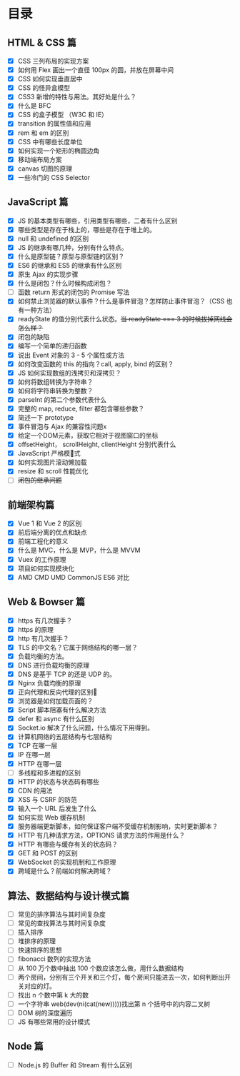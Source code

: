 # 目录

## HTML & CSS 篇

* [x] CSS 三列布局的实现方案
* [x] 如何用 Flex 画出一个直径 100px 的圆，并放在屏幕中间
* [x] CSS 如何实现垂直居中
* [x] CSS 的怪异盒模型
* [x] CSS3 新增的特性与用法。其好处是什么？
* [x] 什么是 BFC
* [x] CSS 的盒子模型 （W3C 和 IE）
* [x] transition 的属性值和应用
* [x] rem 和 em 的区别
* [x] CSS 中有哪些长度单位
* [x] 如何实现一个矩形的椭圆边角
* [x] 移动端布局方案
* [x] canvas 切图的原理
* [x] 一些冷门的 CSS Selector

## JavaScript 篇

* [x] JS 的基本类型有哪些，引用类型有哪些，二者有什么区别
* [x] 哪些类型是存在于栈上的，哪些是存在于堆上的。
* [x] null 和 undefined 的区别
* [x] JS 的继承有哪几种，分别有什么特点。
* [x] 什么是原型链？原型与原型链的区别？
* [x] ES6 的继承和 ES5 的继承有什么区别
* [x] 原生 Ajax 的实现步骤
* [x] 什么是闭包？什么时候构成闭包？
* [ ] 函数 return 形式的闭包的 Promise 写法
* [x] 如何禁止浏览器的默认事件？什么是事件冒泡？怎样防止事件冒泡？（CSS 也有一种方法）
* [x] readyState 的值分别代表什么状态。~~当 readyState === 3 的时候拔掉网线会怎么样？~~
* [x] 闭包的缺陷
* [x] 编写一个简单的递归函数
* [x] 说出 Event 对象的 3 - 5 个属性或方法
* [x] 如何改变函数的 this 的指向？call, apply, bind 的区别？
* [x] JS 如何实现数组的浅拷贝和深拷贝？
* [x] 如何将数组转换为字符串？
* [x] 如何将字符串转换为整数？
* [x] parseInt 的第二个参数代表什么
* [x] 完整的 map, reduce, filter 都包含哪些参数？
* [x] 简述一下 prototype
* [x] 事件冒泡与 Ajax 的兼容性问题x
* [x] 给定一个DOM元素，获取它相对于视图窗口的坐标
* [x] offsetHeight， scrollHeight, clientHeight 分别代表什么
* [x] JavaScript 严格模式
* [x] 如何实现图片滚动懒加载
* [x] resize 和 scroll 性能优化
* [ ] ~~闭包的继承问题~~

## 前端架构篇

* [x] Vue 1 和 Vue 2 的区别
* [x] 前后端分离的优点和缺点
* [x] 前端工程化的意义
* [x] 什么是 MVC，什么是 MVP，什么是 MVVM
* [x] Vuex 的工作原理
* [x] 项目如何实现模块化
* [x] AMD CMD UMD CommonJS ES6 对比

## Web & Bowser 篇

* [x] https 有几次握手？
* [x] https 的原理
* [x] http 有几次握手？
* [x] TLS 的中文名？它属于网络结构的哪一层？
* [x] 负载均衡的方法。
* [x] DNS 进行负载均衡的原理
* [x] DNS 是基于 TCP 的还是 UDP 的。
* [x] Nginx 负载均衡的原理
* [x] 正向代理和反向代理的区别
* [x] 浏览器是如何加载页面的？
* [x] Script 脚本阻塞有什么解决方法
* [x] defer 和 async 有什么区别
* [x] Socket.io 解决了什么问题，什么情况下用得到。
* [x] 计算机网络的五层结构与七层结构
* [x] TCP 在哪一层
* [x] IP 在哪一层
* [x] HTTP 在哪一层
* [ ] 多线程和多进程的区别
* [x] HTTP 的状态与状态码有哪些
* [x] CDN 的用法
* [x] XSS 与 CSRF 的防范
* [x] 输入一个 URL 后发生了什么
* [x] 如何实现 Web 缓存机制
* [x] 服务器端更新脚本，如何保证客户端不受缓存机制影响，实时更新脚本？
* [x] HTTP 有几种请求方法，OPTIONS 请求方法的作用是什么？
* [x] HTTP 有哪些与缓存有关的状态码？
* [x] GET 和 POST 的区别
* [x] WebSocket 的实现机制和工作原理
* [x] 跨域是什么？前端如何解决跨域？

## 算法、数据结构与设计模式篇

* [ ] 常见的排序算法与其时间复杂度
* [ ] 常见的查找算法与其时间复杂度
* [ ] 插入排序
* [ ] 堆排序的原理
* [ ] 快速排序的思想
* [ ] fibonacci 数列的实现方法
* [ ] 从 100 万个数中抽出 100 个数应该怎么做，用什么数据结构
* [ ] 两个房间，分别有三个开关和三个灯，每个房间只能进去一次，如何判断出开关对应的灯。
* [ ] 找出 n 个数中第 k 大的数
* [ ] 一个字符串 web\(dev\(ni\(cat\(new\)\)\)\)\)找出第 n 个括号中的内容二叉树
* [ ] DOM 树的深度遍历
* [ ] JS 有哪些常用的设计模式

## Node 篇

* [ ] Node.js 的 Buffer 和 Stream 有什么区别

